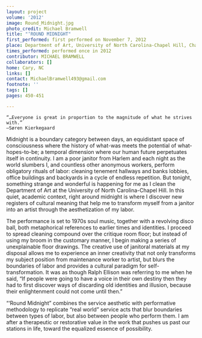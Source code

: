 ```yaml
---
layout: project
volume: '2012'
image: Round_Midnight.jpg
photo_credit: Michael Bramwell
title: "‘ROUND MIDNIGHT"
first_performed: first performed on November 7, 2012
place: Department of Art, University of North Carolina-Chapel Hill, Chapel Hill, NC
times_performed: performed once in 2012
contributor: MICHAEL BRAMWELL
collaborators: []
home: Cary, NC
links: []
contact: MichaelBramwell493@gmail.com
footnote: ''
tags: []
pages: 450-451

---
```


	“…Everyone is great in proportion to the magnitude of what he strives with.”
	—Søren Kierkegaard

Midnight is a boundary category between days, an equidistant space of consciousness where the history of what-was meets the potential of what-hopes-to-be; a temporal dimension where our human future perpetuates itself in continuity. I am a poor janitor from Harlem and each night as the world slumbers I, and countless other anonymous workers, perform obligatory rituals of labor: cleaning tenement hallways and banks lobbies, office buildings and backyards in a cycle of endless repetition. But tonight, something strange and wonderful is happening for me as I clean the Department of Art at the University of North Carolina-Chapel Hill. In this quiet, academic context, right around midnight is where I discover new registers of cultural meaning that help me to transform myself from a janitor into an artist through the aesthetization of my labor.

The performance is set to 1970s soul music, together with a revolving disco ball, both metaphorical references to earlier times and identities. I proceed to spread cleaning compound over the critique room floor; but instead of using my broom in the customary manner, I begin making a series of unexplainable floor drawings. The creative use of janitoral materials at my disposal allows me to experience an inner creativity that not only transforms my subject position from maintenance worker to artist, but blurs the boundaries of labor and provides a cultural paradigm for self-transformation. It was as though Ralph Ellison was referring to me when he said, “If people were going to have a voice in their own destiny then they had to first discover ways of discarding old identities and illusion, because their enlightenment could not come until then.”

“‘Round Midnight” combines the service aesthetic with performative methodology to replicate “real world” service acts that blur boundaries between types of labor, but also between people who perform them. I am after a therapeutic or restorative value in the work that pushes us past our stations in life, toward the equalized essence of possibility.

